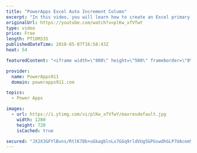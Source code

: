```yaml
---
title: "PowerApps Excel Auto Increment Column"
excerpt: "In this video, you will learn how to create an Excel primary key with PowerApps. Lots of data sources like SQL and SharePoint handle this for you but if your data source does not then this is the video for you. You will use the Last function and some form customizations to accomplish the goal.  Getting"
originalUrl: https://youtube.com/watch?v=plKw_xfVfwY
type: video
price: Free
length: PT10M33S
publishedDateTime: 2018-05-07T16:58:43Z
heat: 54

featuredContent: "<iframe width=\"800\" height=\"500\" frameborder=\"0\" src=\"https://www.youtube.com/embed/plKw_xfVfwY\" allow=\"accelerometer; autoplay; encrypted-media; gyroscope; picture-in-picture\" allowfullscreen></iframe>"

provider:
  name: PowerApps911
  domain: powerapps911.com

topics:
  - Power Apps

images:
  - url: https://i.ytimg.com/vi/plKw_xfVfwY/maxresdefault.jpg
    width: 1280
    height: 720
    isCached: true

secured: "JX2X3GFYlBvns/RtlK7Db+uGkagblnLx7GGq9rldVUg5GPGswdhGLP7UAcem5K03R4WfMkurYrHE5XOPOQYgbPdbEoXADnPmn0ESvnjMKf1+K9t09qdVcsL2ZUgRVUbVovsBbyaS+Xv52iDbsUlBpdgMtEkL5VuGnyACThtSYXIIOT45ACP/QRqtq0Hlx9P6ZOFbAJyuHExyfUVJFkMEKnNTcyTRkpK2zlz5avKDGmm63Eskp/VSLq2b1WzWmh6C7NyW97G8XgQhD5HykgrKP056O1u99bb0/zwBjN5/HcNFd9UVoY5C/XLQR9Z2TbiR+GRFGxvt99Uka0PaysO/BpMrXdt8Iav+YMwzdU2q4doVu2cNyzFxCcToCG1rNF85SynvLM54XM2F9ygMvi1LTKbOwzLPC5lzdJXwplmb9Mw=;k4kiZYrR0w2wWZr6xoa+WA=="
---
```



